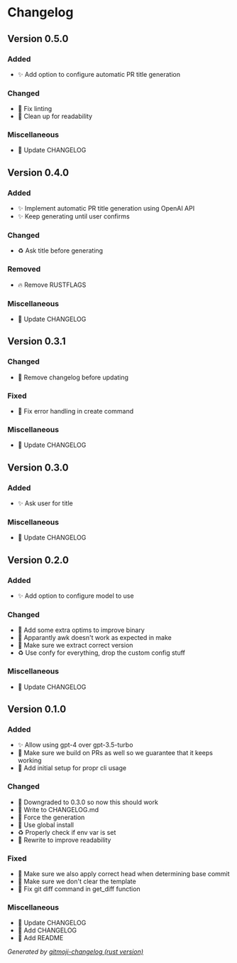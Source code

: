 # Changelog

<a name="0.5.0" data-comment="this line is used by gitmoji-changelog, don't remove it!"></a>
## Version 0.5.0

### Added
- ✨  Add option to configure automatic PR title generation

### Changed
- 🚨  Fix linting
- 🎨  Clean up for readability

### Miscellaneous
- 📝  Update CHANGELOG

<a name="0.4.0" data-comment="this line is used by gitmoji-changelog, don't remove it!"></a>
## Version 0.4.0

### Added
- ✨  Implement automatic PR title generation using OpenAI API
- ✨  Keep generating until user confirms

### Changed
- ♻️  Ask title before generating

### Removed
- 🔥  Remove RUSTFLAGS

### Miscellaneous
- 📝  Update CHANGELOG

<a name="0.3.1" data-comment="this line is used by gitmoji-changelog, don't remove it!"></a>
## Version 0.3.1

### Changed
- 🔨  Remove changelog before updating

### Fixed
- 🐛  Fix error handling in create command

### Miscellaneous
- 📝  Update CHANGELOG

<a name="0.3.0" data-comment="this line is used by gitmoji-changelog, don't remove it!"></a>
## Version 0.3.0

### Added
- ✨  Ask user for title

### Miscellaneous
- 📝  Update CHANGELOG

<a name="0.2.0" data-comment="this line is used by gitmoji-changelog, don't remove it!"></a>
## Version 0.2.0

### Added
- ✨  Add option to configure model to use

### Changed
- 🔨  Add some extra optims to improve binary
- 🔨  Apparantly awk doesn't work as expected in make
- 🔨  Make sure we extract correct version
- ♻️  Use confy for everything, drop the custom config stuff

### Miscellaneous
- 📝  Update CHANGELOG

<a name="0.1.0" data-comment="this line is used by gitmoji-changelog, don't remove it!"></a>
## Version 0.1.0

### Added
- ✨  Allow using gpt-4 over gpt-3.5-turbo
- 👷  Make sure we build on PRs as well so we guarantee that it keeps working
- 🎉  Add initial setup for propr cli usage

### Changed
- 🔨  Downgraded to 0.3.0 so now this should work
- 🔨  Write to CHANGELOG.md
- 🔨  Force the generation
- 🔨  Use global install
- ♻️  Properly check if env var is set
- 🎨  Rewrite to improve readability

### Fixed
- 🐛  Make sure we also apply correct head when determining base commit
- 🐛  Make sure we don't clear the template
- 🐛  Fix git diff command in get_diff function

### Miscellaneous
- 📝  Update CHANGELOG
- 📝  Add CHANGELOG
- 📝  Add README

_Generated by [gitmoji-changelog (rust version)](https://github.com/fabienjuif/gitmoji-changelog-rust)_